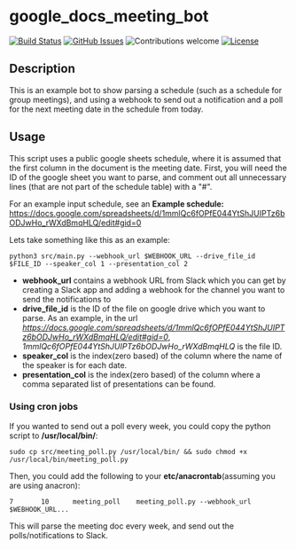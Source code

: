 # google_docs_meeting_bot

[![Build Status](https://travis-ci.com/wickdChromosome/google_docs_meeting_bot.svg?branch=master)](https://travis-ci.com/wickdChromosome/google_docs_meeting_bot)
[![GitHub Issues](https://img.shields.io/github/issues/wickdchromosome/loadmonitor.svg)](https://github.com/wickdchromosome/loadmonitor/issues)
![Contributions welcome](https://img.shields.io/badge/contributions-welcome-orange.svg)
[![License](https://img.shields.io/badge/license-MIT-blue.svg)](https://opensource.org/licenses/MIT)


## Description 

This is an example bot to show parsing a schedule (such as a schedule for group meetings), and using a webhook to send out a notification and a poll for the next meeting date in the schedule from today.

## Usage

This script uses a public google sheets schedule, where it is assumed that the first column in the document is the meeting date. First, you will need the ID of the google sheet you want to parse, and comment out
all unnecessary lines (that are not part of the schedule table) with a "#".

For an example input schedule, see an __Example schedule:__ https://docs.google.com/spreadsheets/d/1mmlQc6fOPfE044YtShJUIPTz6bODJwHo_rWXdBmqHLQ/edit#gid=0


Lets take something like this as an example:
```
python3 src/main.py --webhook_url $WEBHOOK_URL --drive_file_id $FILE_ID --speaker_col 1 --presentation_col 2
```
- __webhook_url__ contains a webhook URL from Slack which you can get by creating a Slack app and adding a webhook for the channel you want to send the notifications to
- __drive_file_id__ is the ID of the file on google drive which you want to parse. As an example, in the url *https://docs.google.com/spreadsheets/d/1mmlQc6fOPfE044YtShJUIPTz6bODJwHo_rWXdBmqHLQ/edit#gid=0*, *1mmlQc6fOPfE044YtShJUIPTz6bODJwHo_rWXdBmqHLQ* is the file ID.
- __speaker_col__ is the index(zero based) of the column where the name of the speaker is for each date.
- __presentation_col__ is the index(zero based) of the column where a comma separated list of presentations can be found.

### Using cron jobs

If you wanted to send out a poll every week, you could copy the python script to __/usr/local/bin/__:
```
sudo cp src/meeting_poll.py /usr/local/bin/ && sudo chmod +x /usr/local/bin/meeting_poll.py
```

Then, you could add the following to your __etc/anacrontab__(assuming you are using anacron):
```
7       10      meeting_poll    meeting_poll.py --webhook_url $WEBHOOK_URL...
```

This will parse the meeting doc every week, and send out the polls/notifications to Slack.



